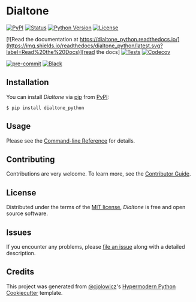 # Dialtone

[![PyPI](https://img.shields.io/pypi/v/dialtone_python.svg)][pypi status]
[![Status](https://img.shields.io/pypi/status/dialtone_python.svg)][pypi status]
[![Python Version](https://img.shields.io/pypi/pyversions/dialtone_python)][pypi status]
[![License](https://img.shields.io/pypi/l/dialtone_python)][license]

[![Read the documentation at https://dialtone_python.readthedocs.io/](https://img.shields.io/readthedocs/dialtone_python/latest.svg?label=Read%20the%20Docs)][read the docs]
[![Tests](https://github.com/petrgazarov/dialtone_python/workflows/Tests/badge.svg)][tests]
[![Codecov](https://codecov.io/gh/petrgazarov/dialtone_python/branch/main/graph/badge.svg)][codecov]

[![pre-commit](https://img.shields.io/badge/pre--commit-enabled-brightgreen?logo=pre-commit&logoColor=white)][pre-commit]
[![Black](https://img.shields.io/badge/code%20style-black-000000.svg)][black]

[pypi status]: https://pypi.org/project/dialtone_python/
[read the docs]: https://dialtone_python.readthedocs.io/
[tests]: https://github.com/petrgazarov/dialtone_python/actions?workflow=Tests
[codecov]: https://app.codecov.io/gh/petrgazarov/dialtone_python
[pre-commit]: https://github.com/pre-commit/pre-commit
[black]: https://github.com/psf/black

## Installation

You can install _Dialtone_ via [pip] from [PyPI]:

```console
$ pip install dialtone_python
```

## Usage

Please see the [Command-line Reference] for details.

## Contributing

Contributions are very welcome.
To learn more, see the [Contributor Guide].

## License

Distributed under the terms of the [MIT license][license],
_Dialtone_ is free and open source software.

## Issues

If you encounter any problems,
please [file an issue] along with a detailed description.

## Credits

This project was generated from [@cjolowicz]'s [Hypermodern Python Cookiecutter] template.

[@cjolowicz]: https://github.com/cjolowicz
[pypi]: https://pypi.org/
[hypermodern python cookiecutter]: https://github.com/cjolowicz/cookiecutter-hypermodern-python
[file an issue]: https://github.com/petrgazarov/dialtone_python/issues
[pip]: https://pip.pypa.io/

<!-- github-only -->

[license]: https://github.com/petrgazarov/dialtone_python/blob/main/LICENSE
[contributor guide]: https://github.com/petrgazarov/dialtone_python/blob/main/CONTRIBUTING.md
[command-line reference]: https://dialtone_python.readthedocs.io/en/latest/usage.html
